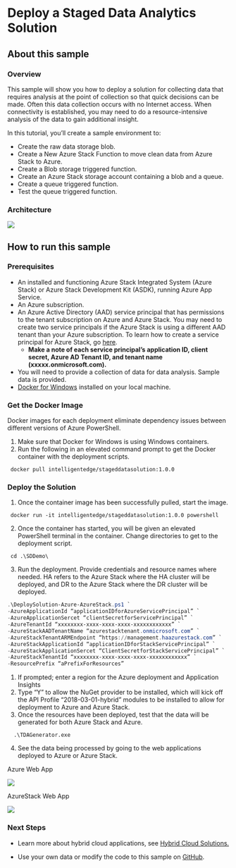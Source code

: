 # Deploy a Staged Data Analytics Solution
## About this sample
### Overview
This sample will show you how to deploy a solution for collecting data
that requires analysis at the point of collection so that quick
decisions can be made. Often this data collection occurs with no
Internet access. When connectivity is established, you may need to do a
resource-intensive analysis of the data to gain additional insight.

In this tutorial, you’ll create a sample environment to:
  - Create the raw data storage blob.
  - Create a New Azure Stack Function to move clean data from Azure
    Stack to Azure.
  - Create a Blob storage triggered function.
  - Create an Azure Stack storage account containing a blob and a queue.
  - Create a queue triggered function.
  - Test the queue triggered function.

### Architecture

![](https://github.com/Azure-Samples/azure-intelligent-edge-patterns/blob/master/staged-data-analytics/stageddata-media/media/image1.png)

## How to run this sample
### Prerequisites

  - An installed and functioning Azure Stack Integrated System (Azure
    Stack) or Azure Stack Development Kit (ASDK), running Azure App
    Service.
  - An Azure subscription.
  - An Azure Active Directory (AAD) service principal that has
    permissions to the tenant subscription on Azure and Azure Stack. You
    may need to create two service principals if the Azure Stack is
    using a different AAD tenant than your Azure subscription. To learn
    how to create a service principal for Azure Stack, go
    [here](https://docs.microsoft.com/en-us/azure-stack/user/azure-stack-create-service-principals).    
      - **Make a note of each service principal’s application ID, client
        secret, Azure AD Tenant ID, and tenant name
        (xxxxx.onmicrosoft.com).**
  - You will need to provide a collection of data for data analysis.
    Sample data is provided.
  - [Docker for Windows](https://docs.docker.com/docker-for-windows/)
    installed on your local machine.

### Get the Docker Image

Docker images for each deployment eliminate dependency issues between
different versions of Azure PowerShell.
1.  Make sure that Docker for Windows is using Windows containers.
2.  Run the following in an elevated command prompt to get the Docker
    container with the deployment scripts.
```    
 docker pull intelligentedge/stageddatasolution:1.0.0
```
### Deploy the Solution

1.  Once the container image has been successfully pulled, start the
    image.
```    
 docker run -it intelligentedge/stageddatasolution:1.0.0 powershell
```
2.  Once the container has started, you will be given an elevated
    PowerShell terminal in the container. Change directories to get to
    the deployment script.
```
 cd .\SDDemo\
```
3.  Run the deployment. Provide credentials and resource names where
    needed. HA refers to the Azure Stack where the HA cluster will be
    deployed, and DR to the Azure Stack where the DR cluster will be
    deployed.

```powershell
.\DeploySolution-Azure-AzureStack.ps1 `
-AzureApplicationId “applicationIDforAzureServicePrincipal” `
-AzureApplicationSercet “clientSecretforServicePrincipal” `
-AzureTenantId “xxxxxxxx-xxxx-xxxx-xxxx-xxxxxxxxxxxx” `
-AzureStackAADTenantName “azurestacktenant.onmicrosoft.com” `
-AzureStackTenantARMEndpoint “https://management.haazurestack.com” `
-AzureStackApplicationId “applicationIDforStackServicePrincipal” `
-AzureStackApplicationSercet “ClientSecretforStackServicePrincipal” `
-AzureStackTenantId “xxxxxxxx-xxxx-xxxx-xxxx-xxxxxxxxxxxx” `
-ResourcePrefix “aPrefixForResources”
```
1.  If prompted; enter a region for the Azure deployment and Application
    Insights
2.  Type “Y” to allow the NuGet provider to be installed, which will
    kick off the API Profile “2018-03-01-hybrid” modules to be installed
    to allow for deployment to Azure and Azure Stack.
3.  Once the resources have been deployed, test that the data will be
    generated for both Azure Stack and Azure.
```    
  .\TDAGenerator.exe
```
4.  See the data being processed by going to the web applications
    deployed to Azure or Azure Stack.

 Azure Web App
 
 ![](https://github.com/Azure-Samples/azure-intelligent-edge-patterns/blob/master/staged-data-analytics/stageddata-media/media/image2.png)
 
 AzureStack Web App
 
 ![](https://github.com/Azure-Samples/azure-intelligent-edge-patterns/blob/master/staged-data-analytics/stageddata-media/media/image3.png)

### Next Steps

  - Learn more about hybrid cloud applications, see [Hybrid Cloud
    Solutions.](https://aka.ms/azsdevtutorials)

  - Use your own data or modify the code to this sample on
    [GitHub](https://github.com/Azure-Samples/azure-intelligent-edge-patterns).
